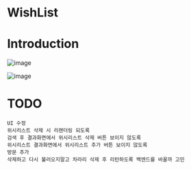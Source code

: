 # WishList

# Introduction
![image](https://user-images.githubusercontent.com/52990629/144571039-f0732e2f-b483-4b5b-83cf-7745f463d440.png)

![image](https://user-images.githubusercontent.com/52990629/144570906-9ff2c0b4-d27d-4fd4-a4a3-6e660d68d4cc.png)

# TODO

```
UI 수정
위시리스트 삭제 시 리랜더링 되도록
검색 후 결과화면에서 위시리스트 삭제 버튼 보이지 않도록
위시리스트 결과화면에서 위시리스트 추가 버튼 보이지 않도록 
방문 추가 
삭제하고 다시 불러오지말고 차라리 삭제 후 리턴하도록 백엔드를 바꿀까 고민 
```


